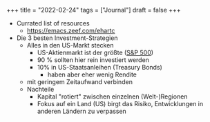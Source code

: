 +++
title = "2022-02-24"
tags = ["Journal"]
draft = false
+++

-   Currated list of resources
    -   <https://emacs.zeef.com/ehartc>
-   Die 3 besten Investment-Strategien
    -   Alles in den US-Markt stecken
        -   US-Aktienmarkt ist der größte ([S&amp;P 500](https://en.wikipedia.org/wiki/S%26P_500))
        -   90 % sollten hier rein investiert werden
        -   10% in US-Staatsanleihen (Treasury Bonds)
            -   haben aber eher wenig Rendite
    -   mit geringem Zeitaufwand verbinden
    -   Nachteile
        -   Kapital "rotiert" zwischen einzelnen (Welt-)Regionen
        -   Fokus auf ein Land (US) birgt das Risiko, Entwicklungen in anderen Ländern zu verpassen
